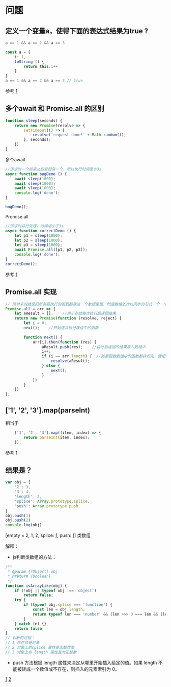 # 问题

## 定义一个变量a，使得下面的表达式结果为true ?
```js
a == 1 && a == 2 && a == 3
```

```js
const a = {
    i: 1,
    toString () {
    	return this.i++
    }
}
a == 1 && a == 2 && a == 3 // true
```
参考
[1](https://juejin.im/post/5bc5c752f265da0a9a399a62)

## 多个await 和 Promise.all 的区别
```js
function sleep(seconds) {
    return new Promise(resolve => {
        setTimeout(() => {
            resolve('request done!' + Math.random());
        }, seconds);
    })
}
```
多个await
```js
//请求时一个结束之后发起另一个，所以执行时间至少3s
async function bugDemo () {
    await sleep(1000);
    await sleep(1000);
    await sleep(1000);
    console.log('done');
}

bugDemo();
```
Promise.all 
```js
//请求时并行处理，时间远小于3s
async function correctDemo () {
    let p1 = sleep(1000);
    let p2 = sleep(1000);
    let p3 = sleep(1000);
    await Promise.all([p1, p2, p3]);
    console.log('done');
}
correctDemo();
```
参考
[1](https://juejin.im/post/59e086fc51882578e310f92d)

## Promise.all 实现
```js
// 简单来说就是把所有要执行的函数都放进一个数组里面，然后数组依次以同步的形式一个一个执行，执行结束后能够接着执行then里面的东西。
Promise.all = arr => {
    let aResult = [];    //用于存放每次执行后返回结果
    return new Promise(function (resolve, reject) {
        let i = 0;
        next();    //开始逐次执行数组中的函数
        
        function next() {
            arr[i].then(function (res) {
                aResult.push(res);    //执行后返回的结果放入数组中
                i++;
                if (i == arr.length) {  //如果函数数组中的函数都执行完，便把结果数组传给then
                    resolve(aResult);
                } else {
                    next();
                }
            })
        }
    })
};
```

## ['1', '2', '3'].map(parseInt) 
相当于
```js
    ['1', '2', '3'].map((item, index) => {
        return parseInt(item, index);
    });
```

参考 [1](https://github.com/Advanced-Frontend/Daily-Interview-Question/issues/4)

## 结果是？
```js
var obj = {
    '2': 3,
    '3': 4,
    'length': 2,
    'splice': Array.prototype.splice,
    'push': Array.prototype.push
}
obj.push(1)
obj.push(2)
console.log(obj)
```
[empty × 2, 1, 2, splice: ƒ, push: ƒ]  类数组

解释：
- js判断类数组的方法：
```js
/**
 * @param {?Object} obj
 * @return {boolean}
 */
function isArrayLike(obj) {
    if (!obj || typeof obj !== 'object')
        return false;
    try {
        if (typeof obj.splice === 'function') {
            const len = obj.length;
            return typeof len === 'number' && (len >>> 0 === len && (len > 0 || 1 / len > 0));
        }
    } catch (e) {}
    return false;
}
// 判断的过程：
// 1 存在且是对象
// 2 对象上的splice 属性是函数类型
// 3 对象上有 length 属性且为正整数
```
- push 方法根据 length 属性来决定从哪里开始插入给定的值。如果 length 不能被转成一个数值或不存在，则插入的元素索引为 0。

[1](https://github.com/Advanced-Frontend/Daily-Interview-Question/issues/76)
[2](https://juejin.im/post/5ca2fdcee51d4562754be20a)






